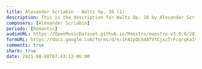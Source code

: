 ```yaml
---
title: Alexander Scriabin - Waltz Op. 38 (1)
description: This is the description for Waltz Op. 38 by Alexander Scriabin
composers: [Alexander Scriabin]
periods: [Romantic]
audioURL: https://OpenMusicDataset.github.io/Maestro/maestro-v3.0.0/2014/MIDI-UNPROCESSED_14-15_R1_2014_MID--AUDIO_15_R1_2014_wav--4.midi
formURL: https://docs.google.com/forms/d/e/1FAIpQLSdATVtCjxzTrFcqrqKa1VBq6uZ0o7okD1InTds2CWePka1BAQ/viewform
comments: true
share: true
date: 2021-08-08T07:43:13-06:00
---
```

